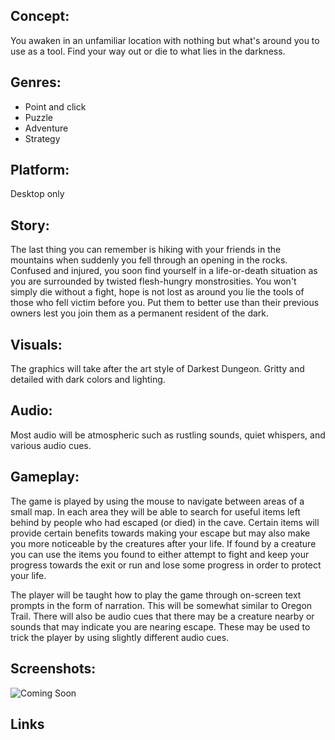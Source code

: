 ## Concept:
You awaken in an unfamiliar location with nothing but what's around you to use as a tool. Find your way out or die to what lies in the darkness.

## Genres: 
- Point and click   
- Puzzle  
- Adventure  
- Strategy  

## Platform:
Desktop only

## Story:
The last thing you can remember is hiking with your friends in the mountains when suddenly you fell through an opening in the rocks. 
Confused and injured, you soon find yourself in a life-or-death situation as you are surrounded by twisted flesh-hungry monstrosities. 
You won't simply die without a fight, hope is not lost as around you lie the tools of those who fell victim before you. Put them to better
use than their previous owners lest you join them as a permanent resident of the dark.

## Visuals:
The graphics will take after the art style of Darkest Dungeon. Gritty and detailed with dark colors and lighting.

## Audio:
Most audio will be atmospheric such as rustling sounds, quiet whispers, and various audio cues.

## Gameplay:
The game is played by using the mouse to navigate between areas of a small map. In each area they will be able to search for useful items left behind by 
people who had escaped (or died) in the cave. Certain items will provide certain benefits towards making your escape but may also make you
more noticeable by the creatures after your life. If found by a creature you can use the items you found to either attempt to fight and keep your progress
towards the exit or run and lose some progress in order to protect your life.

The player will be taught how to play the game through on-screen text prompts in the form of narration. This will be somewhat similar to 
Oregon Trail. There will also be audio cues that there may be a creature nearby or sounds that may indicate you are nearing escape. These may 
be used to trick the player by using slightly different audio cues.

## Screenshots:

![Coming Soon](https://github.com/Shomnomnom/IGME-230/edit/master/StartingScreen.png)

## Links
